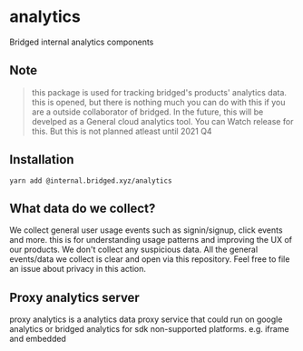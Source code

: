 # analytics
Bridged internal analytics components


## Note
> this package is used for tracking bridged's products' analytics data. this is opened, but there is nothing much you can do with this if you are a outside collaborator of bridged. In the future, this will be develped as a General cloud analytics tool. You can Watch release for this. But this is not planned atleast until 2021 Q4


## Installation
```
yarn add @internal.bridged.xyz/analytics
```

## What data do we collect?
We collect general user usage events such as signin/signup, click events and more. this is for understanding usage patterns and improving the UX of our products.
We don't collect any suspicious data. All the general events/data we collect is clear and open via this repository. Feel free to file an issue about privacy in this action.


## Proxy analytics server
proxy analytics is a analytics data proxy service that could run on google analytics or bridged analytics for sdk non-supported platforms. e.g. iframe and embedded
